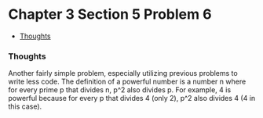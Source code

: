 Chapter 3 Section 5 Problem 6
=============================

- [Thoughts][thoughts]

### Thoughts ###

Another fairly simple problem, especially utilizing previous problems to write
less code. The definition of a powerful number is a number n where for every
prime p that divides n, p^2 also divides p. For example, 4 is powerful because
for every p that divides 4 (only 2), p^2 also divides 4 (4 in this case).

[thoughts]: #thoughts
